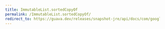 ```yaml
---
title: ImmutableList.sortedCopyOf
permalink: /ImmutableList.sortedCopyOf/
redirect_to: https://guava.dev/releases/snapshot-jre/api/docs/com/google/common/collect/ImmutableList.html#sortedCopyOf-java.lang.Iterable-
---
```

